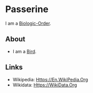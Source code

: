 # Passerine

I am a [Biologic-Order](40000087.md).

## About

- I am a [Bird](260010000.md).

## Links

- Wikipedia: [Https://En.WikiPedia.Org](https://en.wikipedia.org/wiki/Passerine)
- Wikidata: [Https://WikiData.Org](https://wikidata.org/wiki/Q25341)
